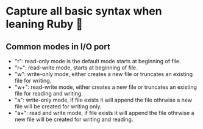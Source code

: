 # Capture all basic syntax when leaning Ruby 💎

## Common modes in I/O port
* "r": read-only mode is the default mode starts at beginning of file.
* "r+": read-write mode, starts at beginning of file.
* "w": write-only mode, either creates a new file or truncates an existing file for writing.
* "w+": read-write mode, either creates a new file or truncates an existing file for reading and writing.
* "a": write-only mode, if file exists it will append the file othrwise a new file will be created for writing only.
* "a+": read and write mode, if file exists it will append the file othrwise a new file will be created for writing and reading.
